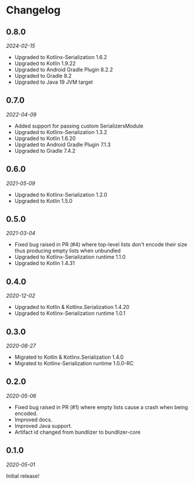 Changelog
=========

0.8.0
-----

_2024-02-15_

- Upgraded to Kotlinx-Serialization 1.6.2
- Upgraded to Kotlin 1.9.22
- Upgraded to Android Gradle Plugin 8.2.2
- Upgraded to Gradle 8.2
- Upgraded to Java 19 JVM target

0.7.0
-----

_2022-04-09_

- Added support for passing custom SerializersModule
- Upgraded to Kotlinx-Serialization 1.3.2
- Upgraded to Kotlin 1.6.20
- Upgraded to Android Gradle Plugin 7.1.3
- Upgraded to Gradle 7.4.2

0.6.0
-----

_2021-05-09_

- Upgraded to Kotlinx-Serialization 1.2.0
- Upgraded to Kotlin 1.5.0


0.5.0
-----

_2021-03-04_

- Fixed bug raised in PR (#4) where top-level lists don't encode their size thus producing empty lists when unbundled
- Upgraded to Kotlinx-Serialization runtime 1.1.0
- Upgraded to Kotlin 1.4.31


0.4.0
-----

_2020-12-02_

- Upgraded to Kotlin & Kotlinx.Serialization 1.4.20
- Upgraded to Kotlinx-Serialization runtime 1.0.1


0.3.0
-----

_2020-08-27_

- Migrated to Kotlin & Kotlinx.Serialization 1.4.0
- Migrated to Kotlinx-Serialization runtime 1.0.0-RC


0.2.0
-----

_2020-05-06_

- Fixed bug raised in PR (#1) where empty lists cause a crash when being encoded.
- Improved docs.
- Improved Java support.
- Artifact id changed from bundlizer to bundlizer-core


0.1.0
-----

_2020-05-01_

Initial release!
